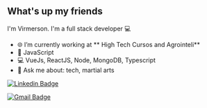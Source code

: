 ## What's up my friends
I'm Virmerson.
I'm a full stack developer :computer:

- 🌐   I’m currently working at ** High Tech Cursos and Agrointeli**
- :purple_heart:  JavaScript
- :computer:   VueJs, ReactJS, Node, MongoDB, Typescript
- 💬   Ask me about: tech, martial arts 

[![Linkedin Badge](https://img.shields.io/badge/-Virmerson-blue?style=flat-square&logo=Linkedin&logoColor=white&link=https://www.linkedin.com/in/virmerson/)](https://www.linkedin.com/in/virmerson/) 

[![Gmail Badge](https://img.shields.io/badge/-virmerson@gmail.com-c14438?style=flat-square&logo=Gmail&logoColor=white&link=mailto:virmerson@gmail.com)](mailto:virmerson@gmail.com)
